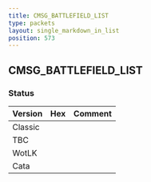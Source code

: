 ```yaml
---
title: CMSG_BATTLEFIELD_LIST
type: packets
layout: single_markdown_in_list
position: 573
---
```


## CMSG_BATTLEFIELD_LIST

### Status

Version | Hex | Comment
---------- | ---------- | ---------- 
Classic |  |  
TBC |  |  
WotLK |  |  
Cata |  |  
